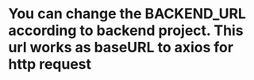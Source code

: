# You can change the BACKEND_URL according to backend project. This url works as baseURL to axios for http request